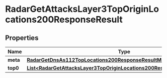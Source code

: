 

# RadarGetAttacksLayer3TopOriginLocations200ResponseResult


## Properties

| Name | Type | Description | Notes |
|------------ | ------------- | ------------- | -------------|
|**meta** | [**RadarGetDnsAs112TopLocations200ResponseResultMeta**](RadarGetDnsAs112TopLocations200ResponseResultMeta.md) |  |  |
|**top0** | [**List&lt;RadarGetAttacksLayer3TopOriginLocations200ResponseResultTop0Inner&gt;**](RadarGetAttacksLayer3TopOriginLocations200ResponseResultTop0Inner.md) |  |  |



